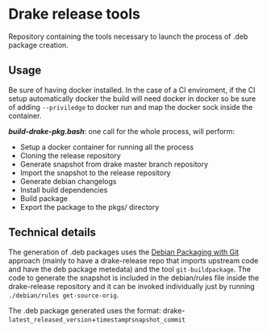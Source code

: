 Drake release tools
===================

Repository containing the tools necessary to launch the process of .deb package creation.

Usage
-----------------

Be sure of having docker installed. In the case of a CI enviroment, if the CI setup automatically docker the build will need docker in docker so be sure of adding `--priviledge` to docker run and map the docker sock inside the container. 

***build-drake-pkg.bash***: one call for the whole process, will perform:
 * Setup a docker container for running all the process
 * Cloning the release repository
 * Generate snapshot from drake master branch repository     
 * Import the snapshot to the release repository
 * Generate debian changelogs
 * Install build dependencies
 * Build package
 * Export the package to the pkgs/ directory

Technical details
-----------------
The generation of .deb packages uses the [Debian Packaging with Git](https://wiki.debian.org/PackagingWithGit) approach (mainly to have a drake-release repo that imports upstream code and have the deb package metedata) and the tool `git-buildpackage`. The code to generate the snapshot is included in the debian/rules file inside the drake-release repository and it can be invoked individually just by running `./debian/rules get-source-orig`.

The .deb package generated uses the format: drake-`latest_released_version`+`timestamp`r`snapshot_commit`

